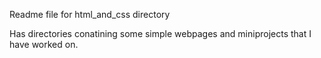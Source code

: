Readme file for html_and_css directory

Has directories conatining some simple webpages and miniprojects that I have worked on.
